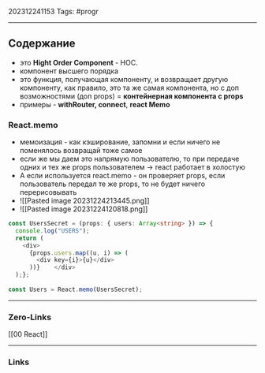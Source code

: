 202312241153
Tags: #progr 

---
## Содержание
 - это **Hight Order Component** - HOC. 
 - компонент высшего порядка 
 - это функция, получающая компоненту, и возвращает другую компоненту, как правило, это та же самая компонента, но с доп возможностями (доп props) = **контейнерная компонента с props**
 - примеры - **withRouter, connect**, **react Memo**

### React.memo
- мемоизация - как кэширование, запомни и если ничего не поменялось возвращай тоже самое
- если же мы даем это напрямую пользователю, то при передаче одних и тех же props пользователем -> react работает в холостую
- А если используется react.memo - он проверяет props, если пользователь передал те же props, то не будет ничего перерисовывать
- ![[Pasted image 20231224213445.png]]
- ![[Pasted image 20231224120818.png]]
```ts
const UsersSecret = (props: { users: Array<string> }) => {  
  console.log("USERS");  
  return (  
    <div>  
      {props.users.map((u, i) => (  
        <div key={i}>{u}</div>  
      ))}    </div>  
  );};  
  
const Users = React.memo(UsersSecret);
```


---
### Zero-Links
[[00 React]]

---
### Links
